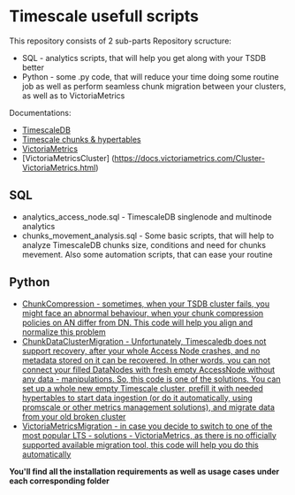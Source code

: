 # Timescale usefull scripts
This repository consists of 2 sub-parts
Repository scructure:
* SQL - analytics scripts, that will help you get along with your TSDB better
* Python - some .py code, that will reduce your time doing some routine job as well as perform seamless chunk migration between your clusters, as well as to VictoriaMetrics

Documentations:
- [TimescaleDB](https://www.timescale.com/)
- [Timescale chunks & hypertables](https://docs.timescale.com/api/latest/hypertable/)
- [VictoriaMetrics](https://victoriametrics.com/)
- [VictoriaMetricsCluster] (https://docs.victoriametrics.com/Cluster-VictoriaMetrics.html)

## SQL
* analytics_access_node.sql - TimescaleDB singlenode and multinode analytics
* chunks_movement_analysis.sql - Some basic scripts, that will help to analyze TimescaleDB chunks size, conditions and need for chunks mevement. Also some automation scripts, that can ease your routine

## Python
* <ins>ChunkCompression<ins> - sometimes, when your TSDB cluster fails, you might face an abnormal behaviour, when your chunk compression policies on AN differ from DN. This code will help you align and normalize this problem
* <ins>ChunkDataClusterMigration<ins> - Unfortunately, Timescaledb does not support recovery, after your whole Access Node crashes, and no metadata stored on it can be recovered. In other words, you can not connect your filled DataNodes with fresh empty AccessNode without any data - manipulations. So, this code is one of the solutions. You can set up a whole new empty Timescale cluster, prefill it with needed hypertables to start data ingestion (or do it automatically, using promscale or other metrics management solutions), and migrate data from your old broken cluster
* <ins>VictoriaMetricsMigration<ins> - in case you decide to switch to one of the most popular LTS - solutions - VictoriaMetrics, as there is no officially supported available migration tool, this code will help you do this automatically

**You'll find all the installation requirements as well as usage cases under each corresponding folder**